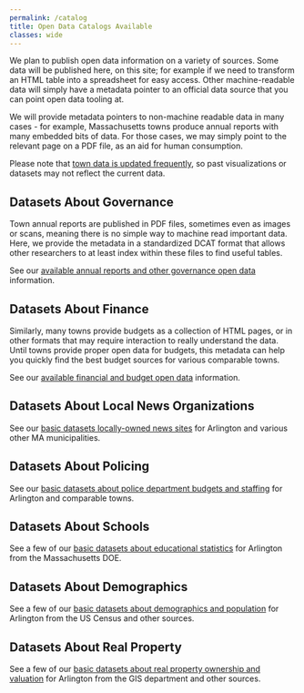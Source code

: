 ```yaml
---
permalink: /catalog
title: Open Data Catalogs Available
classes: wide
---
```


We plan to publish open data information on a variety of sources.  Some data will be published here, on this site; for example if we need to transform an HTML table into a spreadsheet for easy access.  Other machine-readable data will simply have a metadata pointer to an official data source that you can point open data tooling at.

We will provide metadata pointers to non-machine readable data in many cases - for example, Massachusetts towns produce annual reports with many embedded bits of data.  For those cases, we may simply point to the relevant page on a PDF file, as an aid for human consumption.

Please note that [town data is updated frequently](/governance/town-website-updates), so past visualizations or datasets may not reflect the current data.

## Datasets About Governance

Town annual reports are published in PDF files, sometimes even as images or scans, meaning there is no simple way to machine read important data.  Here, we provide the metadata in a standardized DCAT format that allows other researchers to at least index within these files to find useful tables.

See our [available annual reports and other governance open data](/governance) information.

## Datasets About Finance

Similarly, many towns provide budgets as a collection of HTML pages, or in other formats that may require interaction to really understand the data.  Until towns provide proper open data for budgets, this metadata can help you quickly find the best budget sources for various comparable towns.

See our [available financial and budget open data](/finance) information.

## Datasets About Local News Organizations

See our [basic datasets locally-owned news sites](/newsorgs) for Arlington and various other MA municipalities.

## Datasets About Policing

See our [basic datasets about police department budgets and staffing](/police) for Arlington and comparable towns.

## Datasets About Schools

See a few of our [basic datasets about educational statistics](/education) for Arlington from the Massachusetts DOE.

## Datasets About Demographics

See a few of our [basic datasets about demographics and population](/demographics) for Arlington from the US Census and other sources.

## Datasets About Real Property

See a few of our [basic datasets about real property ownership and valuation](/property) for Arlington from the GIS department and other sources.


